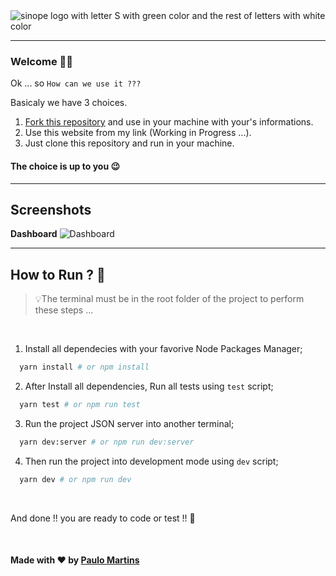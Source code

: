<img src="https://user-images.githubusercontent.com/55673235/211171718-c66ad387-081a-430f-a8d9-68b288fcc67c.svg" alt="sinope logo with letter S with green color and the rest of letters with white color"/>

---

### Welcome 👋🏼

Ok ... so `How can we use it ???`

Basicaly we have 3 choices.

1. [Fork this repository](https://github.com/martins20/sinope/fork) and use in your machine with your's informations.
2. Use this website from my link (Working in Progress ...).
3. Just clone this repository and run in your machine.

#### The choice is up to you 😉

---

## Screenshots

<b>Dashboard</b>
![Dashboard](https://user-images.githubusercontent.com/55673235/211171781-59174c36-9d37-409d-beaf-31859c669c69.png)


---

## How to Run ? 🤨

> 💡The terminal must be in the root folder of the project to perform these steps ...

<br/>

1. Install all dependecies with your favorive Node Packages Manager;

```bash
  yarn install # or npm install
```

2. After Install all dependencies, Run all tests using `test` script;

```bash
  yarn test # or npm run test
```

3. Run the project JSON server into another terminal;

```bash
  yarn dev:server # or npm run dev:server
```

4. Then run the project into development mode using `dev` script;

```bash
  yarn dev # or npm run dev
```

<br/>

And done !! you are ready to code or test !! 🤩

<br/>

#### Made with ❤️ by [Paulo Martins](https://www.github.com/martins20)
